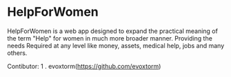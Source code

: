 # HelpForWomen

HelpForWomen is a web app designed to expand the practical meaning of the term "Help" for women in much more broader manner.
Providing the needs Required at any level like money, assets, medical help, jobs and many others.

Contibutor: 1 . evoxtorm(https://github.com/evoxtorm)
